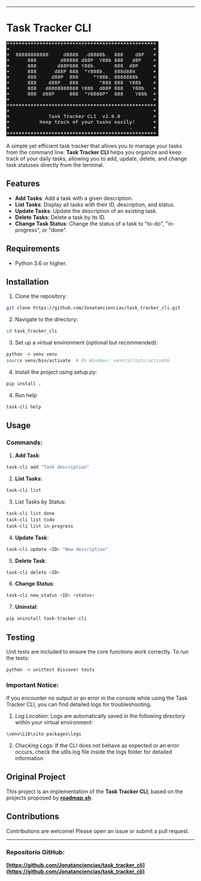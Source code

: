 
---

# Task Tracker CLI

[![Help screenshoot](src/screenshot_help.png)](https://github.com/Jonatanciencias/task_tracker_cli/blob/551d2bdf3b49f1278800a0e84c826191bc975ea1/src/screenshot_help.png)

A simple yet efficient task tracker that allows you to manage your tasks from the command line. **Task Tracker CLI** helps you organize and keep track of your daily tasks, allowing you to add, update, delete, and change task statuses directly from the terminal.

## Features

- **Add Tasks**: Add a task with a given description.
- **List Tasks**: Display all tasks with their ID, description, and status.
- **Update Tasks**: Update the description of an existing task.
- **Delete Tasks**: Delete a task by its ID.
- **Change Task Status**: Change the status of a task to "to-do", "in-progress", or "done".

## Requirements

- Python 3.6 or higher.

## Installation

1. Clone the repository:

```bash
git clone https://github.com/Jonatanciencias/task_tracker_cli.git
```

2. Navigate to the directory:

```bash
cd task_tracker_cli
```

3. Set up a virtual environment (optional but recommended):

```bash
python -m venv venv
source venv/bin/activate  # On Windows: venv\Scripts\activate
```

4. Install the project using setup.py:
```bash
pip install .
```

4. Run help

```bash
task-cli help
```

## Usage

### Commands:

1. **Add Task**:

```bash
task-cli add "Task description"

```

2. **List Tasks**:

```bash
task-cli list

```
3. List Tasks by Status:  

```bash
task-cli list done
task-cli list todo
task-cli list in-progress

```

4. **Update Task**:

```bash
task-cli update <ID> "New description"

```

5. **Delete Task**:

```bash
task-cli delete <ID>
```

6. **Change Status**:

```bash
task-cli new_status <ID> <status>
```

7. **Uninstal**:
```bash
pip uninstall task-tracker-cli
```

## Testing

Unit tests are included to ensure the core functions work correctly. To run the tests:

```bash
python -m unittest discover tests
```

### Important Notice:

If you encounter no output or an error in the console while using the Task Tracker CLI, you can find detailed logs for troubleshooting.

1. *Log Location*: Logs are automatically saved in the following directory within your virtual environment:

```bash
\venv\Lib\site-packages\logs
```

2. *Checking Logs*: If the CLI does not behave as expected or an error occurs, check the utils.log file inside the logs folder for detailed information

## Original Project

This project is an implementation of the **Task Tracker CLI**, based on the projects proposed by **[roadmap.sh](https://roadmap.sh/projects/task-tracker)**.

## Contributions

Contributions are welcome! Please open an issue or submit a pull request.

---

### Repositorio GitHub:

**[https://github.com/Jonatanciencias/task_tracker_cli](https://github.com/Jonatanciencias/task_tracker_cli)**
